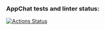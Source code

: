 ### AppChat tests and linter status:
[![Actions Status](https://github.com/Makmakkerti/frontend-project-lvl4/workflows/hexlet-check/badge.svg)](https://github.com/Makmakkerti/frontend-project-lvl4/actions)
